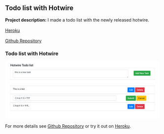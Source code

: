 ## Todo list with Hotwire

**Project description:** I made a todo list with the newly released hotwire.
<br><br>
[Heroku](https://hotwire-todo-list.herokuapp.com/)
<br><br>
[Github Repository](https://github.com/rutger-t/hotwire-rails-app)

### Todo list with Hotwire

<img src="images/todo-list-hotwire.png?raw=true"/>

For more details see [Github Repository](https://github.com/rutger-t/hotwire-rails-app) or try it out on [Heroku](https://hotwire-todo-list.herokuapp.com/).
